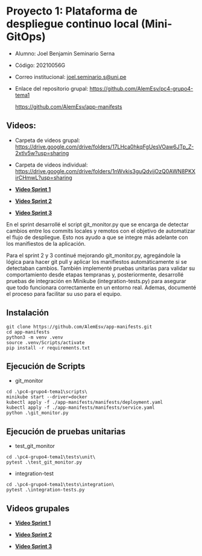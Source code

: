 # Proyecto 1: Plataforma de despliegue continuo local (Mini-GitOps)

* Alumno: Joel Benjamin Seminario Serna
* Código: 20210056G
* Correo institucional: joel.seminario.s@uni.pe
* Enlace del repositorio grupal: https://github.com/AlemEsv/pc4-grupo4-tema1 

  https://github.com/AlemEsv/app-manifests
## Videos:
* Carpeta de videos grupal: https://drive.google.com/drive/folders/17LHca0hkqFgUesVOaw6JTp_Z-2xtlv5w?usp=sharing
  
* Carpeta de videos individual: https://drive.google.com/drive/folders/1nWvkis3guQdvijOzQ0AWN8PKXirCHmwL?usp=sharing
  
- [**Video Sprint 1**](https://drive.google.com/file/d/1-30PtTELNW6knPTHX6XkzuL55M5NAowj/view?usp=sharing)

- [**Video Sprint 2**](https://drive.google.com/file/d/1qTVA4tNJcs28HX3VMUCkSAreZabxeLB3/view?usp=sharing)

- [**Video Sprint 3**](https://drive.google.com/file/d/1zNo3TUqEw7CRpQc2WXZ7LAFjyRJsdEKS/view?usp=sharing)

En el sprint desarrollé el script git_monitor.py que se encarga de detectar cambios entre los commits locales y remotos con el objetivo de automatizar el flujo de despliegue. Esto nos ayudo a que se integre más adelante con los manifiestos de la aplicación.

Para el sprint 2 y 3 continué mejorando git_monitor.py, agregándole la lógica para hacer git pull y aplicar los manifiestos automáticamente si se detectaban cambios. También implementé pruebas unitarias para validar su comportamiento desde etapas tempranas y, posteriormente, desarrollé pruebas de integración en Minikube (integration-tests.py) para asegurar que todo funcionara correctamente en un entorno real. Ademas, documenté el proceso para facilitar su uso para el equipo.

## Instalación

``` 
git clone https://github.com/AlemEsv/app-manifests.git
cd app-manifests
python3 -m venv .venv
source .venv/Scripts/activate
pip install -r requirements.txt
```

## Ejecución de Scripts

* git_monitor
``` 
cd .\pc4-grupo4-tema1\scripts\
minikube start --driver=docker
kubectl apply -f ./app-manifests/manifests/deployment.yaml
kubectl apply -f ./app-manifests/manifests/service.yaml
python .\git_monitor.py
``` 
## Ejecución de pruebas unitarias

* test_git_monitor
``` 
cd .\pc4-grupo4-tema1\tests\unit\
pytest .\test_git_monitor.py
``` 

* integration-test 
``` 
cd .\pc4-grupo4-tema1\tests\integration\
pytest .\integration-tests.py
``` 


## Videos grupales

- [**Video Sprint 1**](https://drive.google.com/file/d/1RCYpoSqdk2u3IU5WEPXr7lNXgw5CSirs/view?usp=sharing)

- [**Video Sprint 2**](https://drive.google.com/file/d/1XCiLPSQDIrydoPC9nj7fgx0n35-fumKQ/view?usp=sharing)

- [**Video Sprint 3**](https://drive.google.com/file/d/1-Z0oBtFXMEhAb5o0QYTvQhvlcvZfD968/view?usp=sharing)
